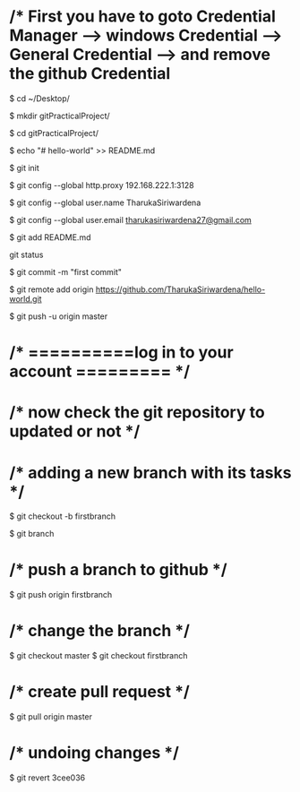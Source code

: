 # /* First you have to goto Credential Manager --> windows Credential --> General Credential --> and remove the github Credential

$ cd ~/Desktop/

$ mkdir gitPracticalProject/

$ cd gitPracticalProject/

$ echo "# hello-world" >> README.md

$ git init

$ git config --global http.proxy 192.168.222.1:3128

$ git config --global user.name TharukaSiriwardena

$ git config --global user.email tharukasiriwardena27@gmail.com

$ git add README.md

git status

$ git commit -m "first commit"

$ git remote add origin https://github.com/TharukaSiriwardena/hello-world.git

$ git push -u origin master

# /* ==========log in to your account ========= */

# /* now check the git repository to updated or not */

# /* adding a new branch with its tasks */
$ git checkout -b firstbranch

$ git branch

# /* push a branch to github */
$ git push origin firstbranch


# /* change the branch */
$ git checkout master
$ git checkout firstbranch


# /* create pull request */
$ git pull origin master


# /* undoing changes */
$ git revert 3cee036 <hash code>





